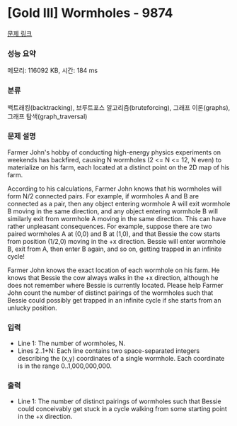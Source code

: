 # [Gold III] Wormholes - 9874 

[문제 링크](https://www.acmicpc.net/problem/9874) 

### 성능 요약

메모리: 116092 KB, 시간: 184 ms

### 분류

백트래킹(backtracking), 브루트포스 알고리즘(bruteforcing), 그래프 이론(graphs), 그래프 탐색(graph_traversal)

### 문제 설명

<p>Farmer John's hobby of conducting high-energy physics experiments on weekends has backfired, causing N wormholes (2 <= N <= 12, N even) to materialize on his farm, each located at a distinct point on the 2D map of his farm.</p><p>According to his calculations, Farmer John knows that his wormholes will form N/2 connected pairs.  For example, if wormholes A and B are connected as a pair, then any object entering wormhole A will exit wormhole B moving in the same direction, and any object entering wormhole B will similarly exit from wormhole A moving in the same direction.  This can have rather unpleasant consequences.  For example, suppose there are two paired wormholes A at (0,0) and B at (1,0), and that Bessie the cow starts from position (1/2,0) moving in the +x direction.  Bessie will enter wormhole B, exit from A, then enter B again, and so on, getting trapped in an infinite cycle!</p><p>Farmer John knows the exact location of each wormhole on his farm.  He knows that Bessie the cow always walks in the +x direction, although he does not remember where Bessie is currently located.  Please help Farmer John count the number of distinct pairings of the wormholes such that Bessie could possibly get trapped in an infinite cycle if she starts from an unlucky position.</p>

### 입력 

 <ul><li>Line 1: The number of wormholes, N.</li><li>Lines 2..1+N: Each line contains two space-separated integers describing the (x,y) coordinates of a single wormhole.  Each coordinate is in the range 0..1,000,000,000.</li></ul>

### 출력 

 <ul><li>Line 1: The number of distinct pairings of wormholes such that Bessie could conceivably get stuck in a cycle walking from some starting point in the +x direction.</li></ul>

